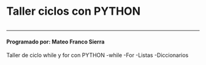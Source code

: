 # Taller ciclos con PYTHON
<p align="center">
  <img src"https://firebasestorage.googleapis.com/v0/b/pythonjuevesmfs.appspot.com/o/jake.jpg?alt=media&token=84e63581-c244-4cde-a541-9837d044c1b6" width="300">
</p>

***

#### Programado por: Mateo Franco Sierra
Taller de ciclo while y for con PYTHON
-while
-For
-Listas
-Diccionarios
